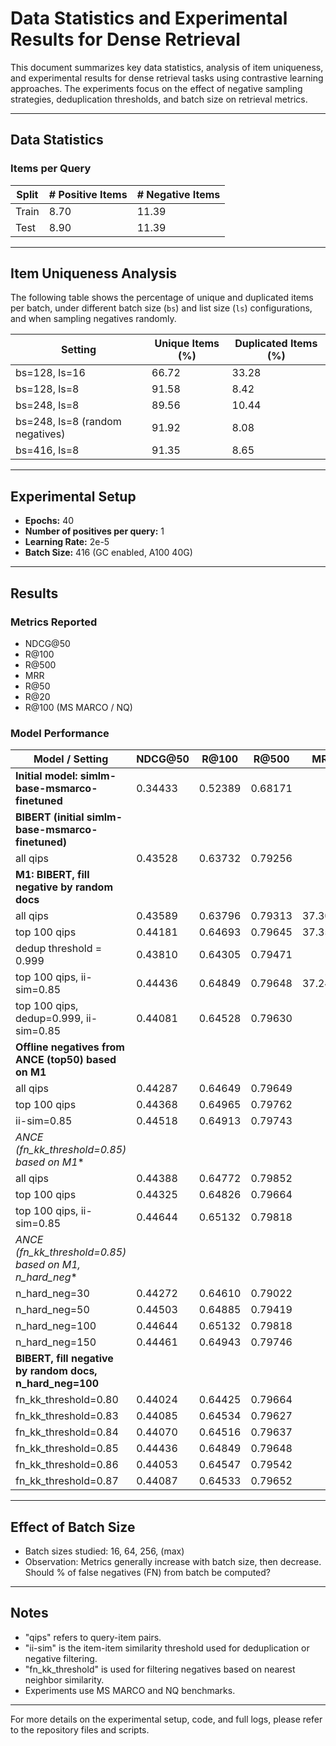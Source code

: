 # Data Statistics and Experimental Results for Dense Retrieval

This document summarizes key data statistics, analysis of item uniqueness, and experimental results for dense retrieval tasks using contrastive learning approaches. The experiments focus on the effect of negative sampling strategies, deduplication thresholds, and batch size on retrieval metrics.

---

## Data Statistics

### Items per Query

| Split | # Positive Items | # Negative Items |
|-------|------------------|------------------|
| Train | 8.70             | 11.39            |
| Test  | 8.90             | 11.39            |

---

## Item Uniqueness Analysis

The following table shows the percentage of unique and duplicated items per batch, under different batch size (`bs`) and list size (`ls`) configurations, and when sampling negatives randomly.

| Setting                | Unique Items (%) | Duplicated Items (%) |
|------------------------|-----------------|----------------------|
| bs=128, ls=16          | 66.72           | 33.28                |
| bs=128, ls=8           | 91.58           | 8.42                 |
| bs=248, ls=8           | 89.56           | 10.44                |
| bs=248, ls=8 (random negatives) | 91.92   | 8.08                 |
| bs=416, ls=8           | 91.35           | 8.65                 |

---

## Experimental Setup

- **Epochs:** 40
- **Number of positives per query:** 1
- **Learning Rate:** 2e-5
- **Batch Size:** 416 (GC enabled, A100 40G)

---

## Results

### Metrics Reported

- NDCG@50
- R@100
- R@500
- MRR
- R@50
- R@20
- R@100 (MS MARCO / NQ)

### Model Performance

| Model / Setting                          | NDCG@50 | R@100 | R@500 | MRR     | R@50    | R@500   | R@20    | R@100   |
|------------------------------------------|---------|-------|-------|---------|---------|---------|---------|---------|
| **Initial model: simlm-base-msmarco-finetuned** | 0.34433 | 0.52389| 0.68171|         |         |         |         |         |
| **BIBERT (initial simlm-base-msmarco-finetuned)** |         |        |        |         |         |         |         |         |
| all qips                                 | 0.43528 | 0.63732|0.79256|         |         |         |         |         |
| **M1: BIBERT, fill negative by random docs** |         |        |        |         |         |         |         |         |
| all qips                                 | 0.43589 | 0.63796|0.79313| 37.3042 | 0.85614 | 0.97375 |         |         |
| top 100 qips                             | 0.44181 | 0.64693|0.79645| 37.3516 | 0.85714 | 0.97346 |         |         |
| dedup threshold = 0.999                  | 0.43810 | 0.64305|0.79471|         |         |         |         |         |
| top 100 qips, ii-sim=0.85                | 0.44436 | 0.64849|0.79648| 37.2479 | 0.85986 | 0.97381 |         |         |
| top 100 qips, dedup=0.999, ii-sim=0.85   | 0.44081 | 0.64528|0.79630|         |         |         |         |         |
| **Offline negatives from ANCE (top50) based on M1** |         |        |        |         |         |         |         |         |
| all qips                                 | 0.44287 | 0.64649|0.79649|         |         |         |         |         |
| top 100 qips                             | 0.44368 | 0.64965|0.79762|         |         |         |         |         |
| ii-sim=0.85                              | 0.44518 | 0.64913|0.79743|         |         |         |         |         |
| **ANCE* (fn_kk_threshold=0.85) based on M1** |         |        |        |         |         |         |         |         |
| all qips                                 | 0.44388 | 0.64772|0.79852|         |         |         |         |         |
| top 100 qips                             | 0.44325 | 0.64826|0.79664|         |         |         |         |         |
| top 100 qips, ii-sim=0.85                | 0.44644 | 0.65132|0.79818|         |         |         |         |         |
| **ANCE* (fn_kk_threshold=0.85) based on M1, n_hard_neg** |         |        |        |         |         |         |         |         |
| n_hard_neg=30                            | 0.44272 | 0.64610|0.79022|         |         |         |         |         |
| n_hard_neg=50                            | 0.44503 | 0.64885|0.79419|         |         |         |         |         |
| n_hard_neg=100                           | 0.44644 | 0.65132|0.79818|         |         |         |         |         |
| n_hard_neg=150                           | 0.44461 | 0.64943|0.79746|         |         |         |         |         |
| **BIBERT, fill negative by random docs, n_hard_neg=100** |         |        |        |         |         |         |         |         |
| fn_kk_threshold=0.80                     | 0.44024 | 0.64425|0.79664|         |         |         |         |         |
| fn_kk_threshold=0.83                     | 0.44085 | 0.64534|0.79627|         |         |         |         |         |
| fn_kk_threshold=0.84                     | 0.44070 | 0.64516|0.79637|         |         |         |         |         |
| fn_kk_threshold=0.85                     | 0.44436 | 0.64849|0.79648|         |         |         |         |         |
| fn_kk_threshold=0.86                     | 0.44053 | 0.64547|0.79542|         |         |         |         |         |
| fn_kk_threshold=0.87                     | 0.44087 | 0.64533|0.79652|         |         |         |         |         |

---

## Effect of Batch Size

- Batch sizes studied: 16, 64, 256, (max)
- Observation: Metrics generally increase with batch size, then decrease. Should % of false negatives (FN) from batch be computed?

---

## Notes

- "qips" refers to query-item pairs.
- "ii-sim" is the item-item similarity threshold used for deduplication or negative filtering.
- "fn_kk_threshold" is used for filtering negatives based on nearest neighbor similarity.
- Experiments use MS MARCO and NQ benchmarks.

---

For more details on the experimental setup, code, and full logs, please refer to the repository files and scripts.
